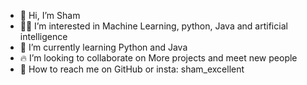 - 👋 Hi, I’m Sham
- 🕺🏽 I’m interested in Machine Learning, python, Java and artificial intelligence 
- 🌱 I’m currently learning Python and Java 
- 🔥 I’m looking to collaborate on More projects and meet new people 
- 🤭 How to reach me on GitHub or insta: sham_excellent 

<!---
ShamZoz/Sham a ✨ special ✨ repository because its `README.md` (this file) appears on your GitHub profile.
You can click the Preview link to take a look at your changes.
--->
